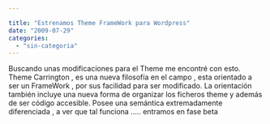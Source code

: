 ```yaml
---

title: "Estrenamos Theme FrameWork para Wordpress"
date: "2009-07-29"
categories: 
  - "sin-categoria"
---
```


Buscando unas modificaciones para el Theme me encontré con esto. Theme Carrington , es una nueva filosofía en el campo , esta orientado a ser un FrameWork , por sus facilidad para ser modificado. La orientación también incluye una nueva forma de organizar los ficheros theme y además de ser código accesible. Posee una semántica extremadamente diferenciada , a ver que tal funciona ..... entramos en fase beta
